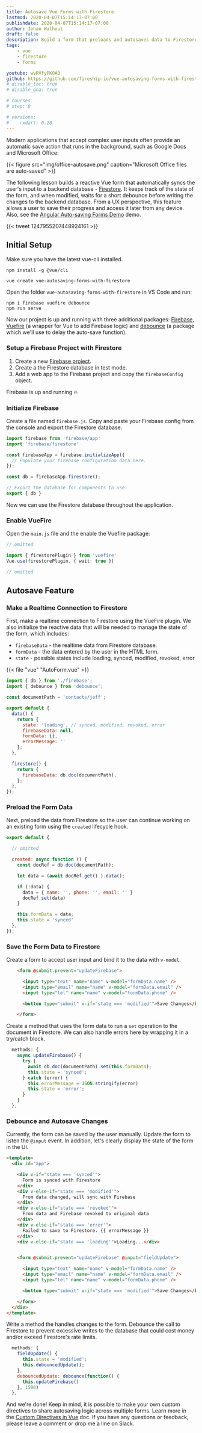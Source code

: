 ```yaml
---
title: Autosave Vue Forms with Firestore
lastmod: 2020-04-07T15:14:17-07:00
publishdate: 2020-04-07T15:14:17-07:00
author: Johan Walhout
draft: false
description: Build a form that preloads and autosaves data to Firestore in realtime. 
tags: 
    - vue
    - firestore
    - forms

youtube: wvRVfyPKOA0
github: https://github.com/fireship-io/vue-autosaving-forms-with-firestore
# disable_toc: true
# disable_qna: true

# courses
# step: 0

# versions:
#    rxdart: 0.20
---
```


Modern applications that accept complex user inputs often provide an automatic save action that runs in the background, such as Google Docs and Microsoft Office: 

{{< figure src="img/office-autosave.png" caption="Microsoft Office files are auto-saved" >}} 

The following lesson builds a reactive Vue form that automatically syncs the user's input to a backend database -  [Firestore](/tags/firestore). It keeps track of the state of the form, and when modified, waits for a short debounce before writing the changes to the backend database. From a UX perspective, this feature allows a user to save their progress and access it later from any device.  Also, see the [Angular Auto-saving Forms Demo](/lessons/auto-save-reactive-forms-with-firestore/) demo. 

{{< tweet 1247955207448924161 >}}

## Initial Setup

Make sure you have the latest vue-cli installed.

```shell
npm install -g @vue/cli

vue create vue-autosaving-forms-with-firestore
```

Open the folder `vue-autosaving-forms-with-firestore` in VS Code and run:

```shell
npm i firebase vuefire debounce
npm run serve
```

Now our project is up and running with three additional packages: [Firebase](https://firebase.google.com/docs/reference/js), [Vuefire](https://vuefire.vuejs.org/) (a wrapper for Vue to add Firebase logic) and [debounce](https://www.npmjs.com/package/debounce) (a package which we'll use to delay the auto-save function).

### Setup a Firebase Project with Firestore

1. Create a new [Firebase project](https://firebase.google.com/).
2. Create a the Firestore database in test mode. 
3. Add a web app to the Firebase project and copy the `firebaseConfig` object. 

Firebase is up and running 🔥

### Initialize Firebase

Create a file named `firebase.js`. Copy and paste your Firebase config from the console and export the Firestore database. 

```typescript
import firebase from 'firebase/app'
import 'firebase/firestore'

const firebaseApp = firebase.initializeApp({
  // Populate your firebase configuration data here.
});

const db = firebaseApp.firestore();

// Export the database for components to use.
export { db }
```
Now we can use the Firestore database throughout the application. 

### Enable VueFire

Open the `main.js` file and the enable the Vuefire package:

```typescript
// omitted

import { firestorePlugin } from 'vuefire'
Vue.use(firestorePlugin, { wait: true })

// omitted
```

## Autosave Feature

### Make a Realtime Connection to Firestore

First, make a realtime connection to Firestore using the VueFire plugin. We also initialize the reactive data that will be needed to manage the state of the form, which includes: 

- `firebaseData` - the realtime data from Firestore database.
- `formData` - the data entered by the user in the HTML form.
- `state` - possible states include loading, synced, modified, revoked, error

{{< file "vue" "AutoForm.vue" >}}
```js
import { db } from './firebase';
import { debounce } from 'debounce';

const documentPath = 'contacts/jeff';

export default {
  data() {
    return {
      state: 'loading', // synced, modified, revoked, error
      firebaseData: null,
      formData: {},
      errorMessage: ''
    };
  },

  firestore() {
    return {
      firebaseData: db.doc(documentPath),
    };
  },
});
```

### Preload the Form Data

Next, preload the data from Firestore so the user can continue working on an existing form using the `created` lifecycle hook. 

```js
export default {

  // omitted

  created: async function () {
    const docRef = db.doc(documentPath);

    let data = (await docRef.get() ).data();

    if (!data) {
      data = { name: '', phone: '', email: '' }
      docRef.set(data)
    }

    this.formData = data;
    this.state = 'synced'
  },
});
```

### Save the Form Data to Firestore

Create a form to accept user input and bind it to the data with `v-model`. 

```html
    <form @submit.prevent="updateFirebase">

      <input type="text" name="name" v-model="formData.name" />
      <input type="email" name="name" v-model="formData.email" />
      <input type="tel" name="name" v-model="formData.phone" />

      <button type="submit" v-if="state === 'modified'">Save Changes</button>

    </form>
```

Create a method that uses the form data to run a `set` operation to the document in Firestore. We can also handle errors here by wrapping it in a try/catch block. 


```js
  methods: {
    async updateFirebase() {
      try {
        await db.doc(documentPath).set(this.formData);
        this.state = 'synced';
      } catch (error) {
        this.errorMessage = JSON.stringify(error)
        this.state = 'error';
      }
    }
  },
```

### Debounce and Autosave Changes

Currently, the form can be saved by the user manually. Update the form to listen the `@input` event. In addition, let's clearly display the state of the form in the UI. 



```html
<template>
  <div id="app">

    <div v-if="state === 'synced'">
      Form is synced with Firestore
    </div>
    <div v-else-if="state === 'modified'">
      From data changed, will sync with Firebase
    </div>
    <div v-else-if="state === 'revoked'">
      From data and Firebase revoked to original data
    </div>
    <div v-else-if="state === 'error'">
      Failed to save to Firestore. {{ errorMessage }}
    </div>
    <div v-else-if="state === 'loading'">Loading...</div>


    <form @submit.prevent="updateFirebase" @input="fieldUpdate">

      <input type="text" name="name" v-model="formData.name" />
      <input type="email" name="name" v-model="formData.email" />
      <input type="tel" name="name" v-model="formData.phone" />

      <button type="submit" v-if="state === 'modified'">Save Changes</button>

    </form>
  </div>
</template>
```

Write a method the handles changes to the form. Debounce the call to Firestore to prevent excessive writes to the database that could cost money and/or exceed Firestore's rate limits. 

```js
  methods: {
    fieldUpdate() {
      this.state = 'modified';
      this.debouncedUpdate();
    },
    debouncedUpdate: debounce(function() {
      this.updateFirebase()
    }, 1500)
  },
```

And we're done! Keep in mind, it is possible to make your own custom directives to share autosaving logic across multiple forms. Learn more in the [Custom Directives in Vue](https://vuejs.org/v2/guide/custom-directive.html) doc. If you have any questions or feedback, please leave a comment or drop me a line on Slack.